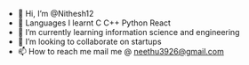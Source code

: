 - 👋 Hi, I’m @Nithesh12
- 👀 Languages I learnt C C++ Python React
- 🌱 I’m currently learning information science and engineering 
- 💞️ I’m looking to collaborate on startups
- 📫 How to reach me mail me @  neethu3926@gmail.com

<!---
Nithesh12/Nithesh12 is a ✨ special ✨ repository because its `README.md` (this file) appears on your GitHub profile.
You can click the Preview link to take a look at your changes.
--->

